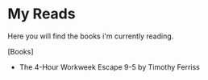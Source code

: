 # My Reads

Here you will find the books i'm currently reading.


[Books]

- The 4-Hour Workweek Escape 9-5 by Timothy Ferriss
